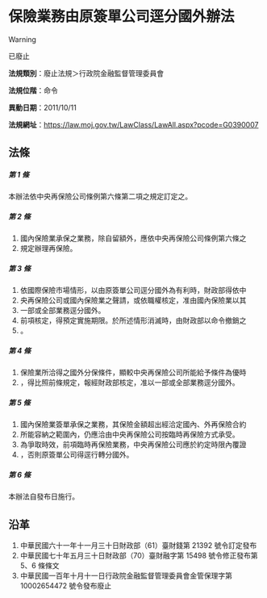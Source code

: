 # 保險業務由原簽單公司逕分國外辦法


> [!WARNING]
> 已廢止


**法規類別**：廢止法規＞行政院金融監督管理委員會

**法規位階**：命令

**異動日期**：2011/10/11  

**法規網址**：https://law.moj.gov.tw/LawClass/LawAll.aspx?pcode=G0390007



## 法條
##### 第 1 條
本辦法依中央再保險公司條例第六條第二項之規定訂定之。

##### 第 2 條
1. 國內保險業承保之業務，除自留額外，應依中央再保險公司條例第六條之
1. 規定辦理再保險。

##### 第 3 條
1. 依國際保險市場情形，以由原簽單公司逕分國外為有利時，財政部得依中
1. 央再保險公司或國內保險業之聲請，或依職權核定，准由國內保險業以其
1. 一部或全部業務逕分國外。
1. 前項核定，得預定實施期限。於所述情形消滅時，由財政部以命令撤銷之
1. 。

##### 第 4 條
1. 保險業所洽得之國外分保條件，顯較中央再保險公司所能給予條件為優時
1. ，得比照前條規定，報經財政部核定，准以一部或全部業務逕分國外。

##### 第 5 條
1. 國內保險業簽單承保之業務，其保險金額超出經洽定國內、外再保險合約
1. 所能容納之範圍內，仍應洽由中央再保險公司按臨時再保險方式承受。
1. 為爭取時效，前項臨時再保險業務，中央再保險公司應於約定時限內覆證
1. ，否則原簽單公司得逕行轉分國外。

##### 第 6 條
本辦法自發布日施行。

## 沿革
1. 中華民國六十一年十一月三十日財政部（61）臺財錢第 21392  號令訂定發布
1. 中華民國七十年五月三十日財政部（70）臺財融字第 15498  號令修正發布第 5、6 條條文
1. 中華民國一百年十月十一日行政院金融監督管理委員會金管保理字第 10002654472  號令發布廢止
